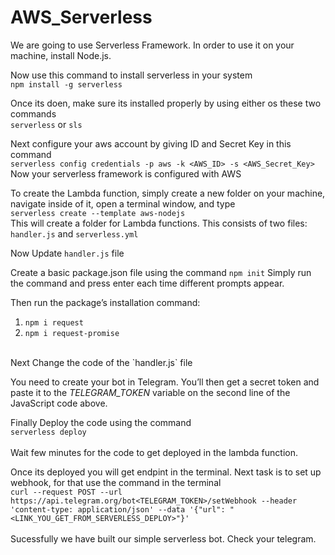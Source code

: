 # AWS_Serverless

We are going to use Serverless Framework. In order to use it on your machine, install Node.js. <br>

Now use this command to install serverless in your system <br> `npm install -g serverless`

Once its doen, make sure its installed properly by using either os these two commands <br>`serverless` or `sls`

Next configure your aws account by giving ID and Secret Key in this command <br>
`serverless config credentials -p aws -k <AWS_ID> -s <AWS_Secret_Key>` 
Now your serverless framework is configured with AWS

To create the Lambda function, simply create a new folder on your machine, navigate inside of it, open a terminal window, and type <br>
`serverless create --template aws-nodejs`
<br>
This will create a folder for Lambda functions. This consists of two files: `handler.js` and `serverless.yml` <br>

Now Update `handler.js` file <br>

Create a basic package.json file using the command `npm init` Simply run the command and press enter each time different prompts appear. <br>

Then run the package’s installation command:
  1. `npm i request`
  2. `npm i request-promise`
<br>
Next Change the code of the `handler.js` file <br>

You need to create your bot in Telegram. You’ll then get a secret token and paste it to the *TELEGRAM_TOKEN* variable on the second line of the JavaScript code above. <br>

Finally Deploy the code using the command <br>
`serverless deploy` 
<br>
<br>
Wait few minutes for the code to get deployed in the lambda function. <br>

Once its deployed you will get endpint in the terminal. Next task is to set up webhook, for that use the command in the terminal <br>
`curl --request POST --url https://api.telegram.org/bot<TELEGRAM_TOKEN>/setWebhook --header 'content-type: application/json' --data '{"url": "<LINK_YOU_GET_FROM_SERVERLESS_DEPLOY>"}'`
<br>
<br>
Sucessfully we have built our simple serverless bot. Check your telegram.
